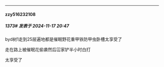 ﻿
*****

####  zzy516232108  
##### 1373#       发表于 2024-11-17 20:47

byd树1走到25层遍地都是催眠野花重甲铁防甲虫卧槽太享受了

走在路上被催眠花偷袭然后冚家铲半小时白打

太享受了

